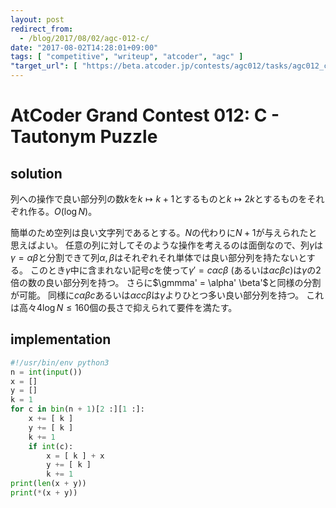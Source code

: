```yaml
---
layout: post
redirect_from:
  - /blog/2017/08/02/agc-012-c/
date: "2017-08-02T14:28:01+09:00"
tags: [ "competitive", "writeup", "atcoder", "agc" ]
"target_url": [ "https://beta.atcoder.jp/contests/agc012/tasks/agc012_c" ]
---
```


# AtCoder Grand Contest 012: C - Tautonym Puzzle

## solution

列への操作で良い部分列の数$k$を$k \mapsto k + 1$とするものと$k \mapsto 2k$とするものをそれぞれ作る。$O(\log N)$。

簡単のため空列は良い文字列であるとする。$N$の代わりに$N + 1$が与えられたと思えばよい。
任意の列に対してそのような操作を考えるのは面倒なので、列$\gamma$は$\gamma = \alpha \beta$と分割できて列$\alpha, \beta$はそれぞれそれ単体では良い部分列を持たないとする。
このとき$\gamma$中に含まれない記号$c$を使って$\gamma' = c \alpha c \beta$ (あるいは$\alpha c \beta c$)は$\gamma$の$2$倍の数の良い部分列を持つ。
さらに$\gmmma' = \alpha' \beta'$と同様の分割が可能。
同様に$c \alpha \beta c$あるいは$\alpha c c \beta$は$\gamma$よりひとつ多い良い部分列を持つ。
これは高々$4\log N \le 160$個の長さで抑えられて要件を満たす。

## implementation

``` python
#!/usr/bin/env python3
n = int(input())
x = []
y = []
k = 1
for c in bin(n + 1)[2 :][1 :]:
    x += [ k ]
    y += [ k ]
    k += 1
    if int(c):
        x = [ k ] + x
        y += [ k ]
        k += 1
print(len(x + y))
print(*(x + y))
```
